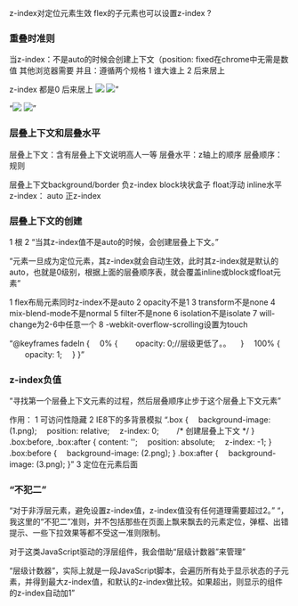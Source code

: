 z-index对定位元素生效 flex的子元素也可以设置z-index ?
### 重叠时准则

当z-index：不是auto的时候会创建上下文（position: fixed在chrome中无需是数值 其他浏览器需要
并且：遵循两个规格
1 谁大谁上
2 后来居上

z-index 都是0 后来居上
<img src="1.jpg" style="position:relative"> 
<img src="2.jpg" style="transform:scale(1);">”

“<img src="2.jpg" style="transform:scale(1);">
<img src="1.jpg" style="position:relative">”


### 层叠上下文和层叠水平
层叠上下文：含有层叠上下文说明高人一等
层叠水平：z轴上的顺序
层叠顺序：规则

层叠上下文background/border
负z-index
block块状盒子
float浮动
inline水平
z-index： auto
正z-index

### 层叠上下文的创建
1 根
2 “当其z-index值不是auto的时候，会创建层叠上下文。”

“元素一旦成为定位元素，其z-index就会自动生效，此时其z-index就是默认的auto，也就是0级别，根据上面的层叠顺序表，就会覆盖inline或block或float元素”

1 flex布局元素同时z-index不是auto
2 opacity不是1
3 transform不是none
4 mix-blend-mode不是normal
5 filter不是none
6 isolation不是isolate
7 will-change为2-6中任意一个
8 -webkit-overflow-scrolling设置为touch

“@keyframes fadeIn {
　0% { 
　　opacity: 0;//层级更低了。。
　}
　100% {
　　opacity: 1;
　}
}”


### z-index负值


“寻找第一个层叠上下文元素的过程，然后层叠顺序止步于这个层叠上下文元素”

作用：
1 可访问性隐藏
2 IE8下的多背景模拟
“.box {
　background-image: (1.png);
　position: relative;
　z-index: 0;　　 /* 创建层叠上下文 */
}
.box:before,
.box:after {
  content: '';
　position: absolute;
　z-index: -1;
}
.box:before {
　background-image: (2.png);
}
.box:after {
　background-image: (3.png);
}”
3 定位在元素后面

### “不犯二”
“对于非浮层元素，避免设置z-index值，z-index值没有任何道理需要超过2。”
“，我这里的“不犯二”准则，并不包括那些在页面上飘来飘去的元素定位，弹框、出错提示、一些下拉效果等都不受这一准则限制。

对于这类JavaScript驱动的浮层组件，我会借助“层级计数器”来管理”

“层级计数器”，实际上就是一段JavaScript脚本，会遍历所有<body>处于显示状态的子元素，并得到最大z-index值，和默认的z-index做比较。如果超出，则显示的组件的z-index自动加1”

